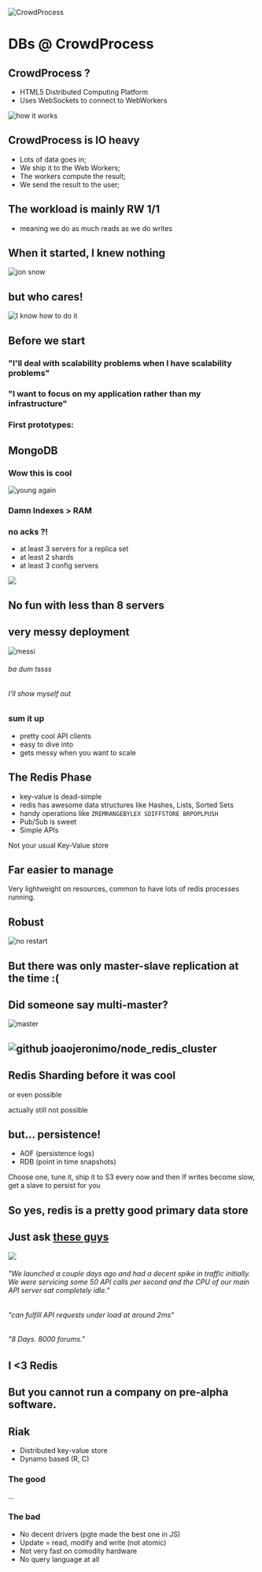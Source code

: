 ![CrowdProcess](https://crowdprocess.com/img/crowdprocess-logo-symbol.svg)
# DBs @ CrowdProcess



## CrowdProcess ?

* HTML5 Distributed Computing Platform
* Uses WebSockets to connect to WebWorkers

![how it works](https://crowdprocess.com/img/dev-animation.gif)


## CrowdProcess is IO heavy

* Lots of data goes in;
* We ship it to the Web Workers;
* The workers compute the result;
* We send the result to the user;


## The workload is mainly RW 1/1

* meaning we do as much reads as we do writes


## When it started, I knew nothing

![jon snow](http://www.quickmeme.com/img/2f/2fbfaf0c8356b6ec8fb02a3c0e51a48e7dd44d036c3e82384aac53ea059c1abb.jpg)


## but who cares!

![I know how to do it](http://i.imgur.com/6Mb3oI6.gif)



## Before we start


### "I'll deal with scalability problems when I have scalability problems"


### "I want to focus on my application rather than my infrastructure"



### First prototypes:

## MongoDB


### Wow this is cool

![young again](http://www.troll.me/images/the-most-interesting-man-in-the-world/i-dont-always-use-nosql-but-when-i-do-i-feel-young-again.jpg)


### Damn Indexes > RAM


### no acks ?!


* at least 3 servers for a replica set
* at least 2 shards
* at least 3 config servers

![](http://docs.mongodb.org/manual/_images/sharded-cluster-production-architecture.png)


## No fun with less than 8 servers


## very messy deployment

![messi](http://38.media.tumblr.com/7f1ad54ef1b3e185e46bb47a309ccac4/tumblr_mi95tlc8Vn1s5gv1ro1_500.gif)

###### ba dum tssss
###### I'll show myself out


### sum it up

* pretty cool API clients
* easy to dive into
* gets messy when you want to scale



## The Redis Phase

* key-value is dead-simple
* redis has awesome data structures like Hashes, Lists, Sorted Sets
* handy operations like `ZREMRANGEBYLEX SDIFFSTORE BRPOPLPUSH`
* Pub/Sub is sweet
* Simple APIs

Not your usual Key-Value store


## Far easier to manage

Very lightweight on resources, common to have lots of redis processes running.


## Robust

![no restart](http://cdn.memegenerator.net/instances/500x/43304700.jpg)


## But there was only master-slave replication at the time :(


## Did someone say multi-master?
![master](http://www.quickmeme.com/img/d8/d89721941b0de9ed181cae87b1f647e14f60e7c13ac9e4ca645fef0a4ae08164.jpg)


## ![github](https://cdn4.iconfinder.com/data/icons/ionicons/512/icon-social-github-128.png) joaojeronimo/node_redis_cluster


## Redis Sharding before it was cool

or even possible

actually still not possible


## but... persistence!

* AOF (persistence logs)
* RDB (point in time snapshots)

Choose one, tune it, ship it to S3 every now and then
If writes become slow, get a slave to persist for you


## So yes, redis is a pretty good primary data store


## Just ask [these guys](https://muut.com/blog/technology/redis-as-primary-datastore-wtf.html)

![](https://muut.com/m/img/blog/redis/chart.png)

###### "We launched a couple days ago and had a decent spike in traffic initially. We were servicing some 50 API calls per second and the CPU of our main API server sat completely idle."

###### "can fulfill API requests under load at around 2ms"

###### "8 Days. 8000 forums."


## I <3 Redis


## But you cannot run a company on pre-alpha software.



## Riak

* Distributed key-value store
* Dynamo based (R, C)

### The good

...

### The bad

* No decent drivers (pgte made the best one in JS)
* Update = read, modify and write (not atomic)
* Not very fast on comodity hardware
* No query language at all